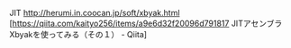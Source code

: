 JIT
http://herumi.in.coocan.jp/soft/xbyak.html
[https://qiita.com/kaityo256/items/a9e6d32f20096d791817 JITアセンブラXbyakを使ってみる（その１） - Qiita]
